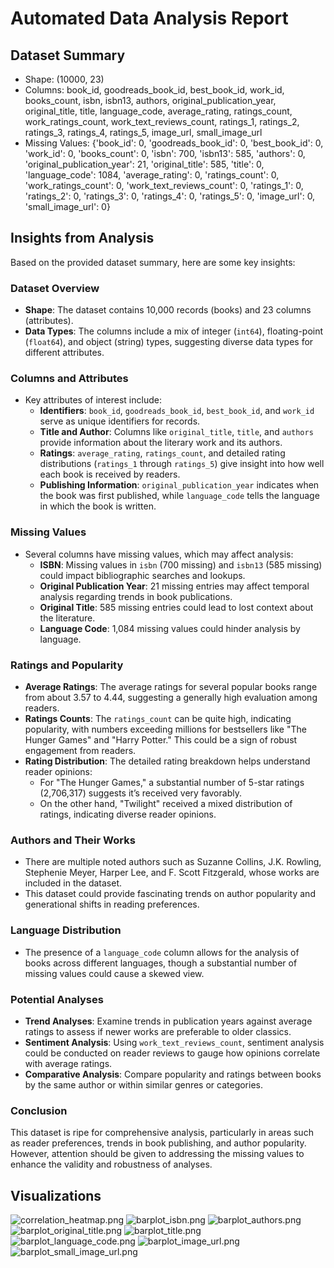 # Automated Data Analysis Report

## Dataset Summary
- Shape: (10000, 23)
- Columns: book_id, goodreads_book_id, best_book_id, work_id, books_count, isbn, isbn13, authors, original_publication_year, original_title, title, language_code, average_rating, ratings_count, work_ratings_count, work_text_reviews_count, ratings_1, ratings_2, ratings_3, ratings_4, ratings_5, image_url, small_image_url
- Missing Values: {'book_id': 0, 'goodreads_book_id': 0, 'best_book_id': 0, 'work_id': 0, 'books_count': 0, 'isbn': 700, 'isbn13': 585, 'authors': 0, 'original_publication_year': 21, 'original_title': 585, 'title': 0, 'language_code': 1084, 'average_rating': 0, 'ratings_count': 0, 'work_ratings_count': 0, 'work_text_reviews_count': 0, 'ratings_1': 0, 'ratings_2': 0, 'ratings_3': 0, 'ratings_4': 0, 'ratings_5': 0, 'image_url': 0, 'small_image_url': 0}

## Insights from Analysis
Based on the provided dataset summary, here are some key insights:

### Dataset Overview
- **Shape**: The dataset contains 10,000 records (books) and 23 columns (attributes).
- **Data Types**: The columns include a mix of integer (`int64`), floating-point (`float64`), and object (string) types, suggesting diverse data types for different attributes.

### Columns and Attributes
- Key attributes of interest include:
  - **Identifiers**: `book_id`, `goodreads_book_id`, `best_book_id`, and `work_id` serve as unique identifiers for records.
  - **Title and Author**: Columns like `original_title`, `title`, and `authors` provide information about the literary work and its authors.
  - **Ratings**: `average_rating`, `ratings_count`, and detailed rating distributions (`ratings_1` through `ratings_5`) give insight into how well each book is received by readers.
  - **Publishing Information**: `original_publication_year` indicates when the book was first published, while `language_code` tells the language in which the book is written.

### Missing Values
- Several columns have missing values, which may affect analysis:
  - **ISBN**: Missing values in `isbn` (700 missing) and `isbn13` (585 missing) could impact bibliographic searches and lookups.
  - **Original Publication Year**: 21 missing entries may affect temporal analysis regarding trends in book publications.
  - **Original Title**: 585 missing entries could lead to lost context about the literature.
  - **Language Code**: 1,084 missing values could hinder analysis by language.

### Ratings and Popularity
- **Average Ratings**: The average ratings for several popular books range from about 3.57 to 4.44, suggesting a generally high evaluation among readers.
- **Ratings Counts**: The `ratings_count` can be quite high, indicating popularity, with numbers exceeding millions for bestsellers like "The Hunger Games" and "Harry Potter." This could be a sign of robust engagement from readers.
- **Rating Distribution**: The detailed rating breakdown helps understand reader opinions:
  - For "The Hunger Games," a substantial number of 5-star ratings (2,706,317) suggests it’s received very favorably.
  - On the other hand, "Twilight" received a mixed distribution of ratings, indicating diverse reader opinions.

### Authors and Their Works
- There are multiple noted authors such as Suzanne Collins, J.K. Rowling, Stephenie Meyer, Harper Lee, and F. Scott Fitzgerald, whose works are included in the dataset. 
- This dataset could provide fascinating trends on author popularity and generational shifts in reading preferences.

### Language Distribution
- The presence of a `language_code` column allows for the analysis of books across different languages, though a substantial number of missing values could cause a skewed view.

### Potential Analyses
- **Trend Analyses**: Examine trends in publication years against average ratings to assess if newer works are preferable to older classics.
- **Sentiment Analysis**: Using `work_text_reviews_count`, sentiment analysis could be conducted on reader reviews to gauge how opinions correlate with average ratings.
- **Comparative Analysis**: Compare popularity and ratings between books by the same author or within similar genres or categories.

### Conclusion
This dataset is ripe for comprehensive analysis, particularly in areas such as reader preferences, trends in book publishing, and author popularity. However, attention should be given to addressing the missing values to enhance the validity and robustness of analyses.

## Visualizations
![correlation_heatmap.png](correlation_heatmap.png)
![barplot_isbn.png](barplot_isbn.png)
![barplot_authors.png](barplot_authors.png)
![barplot_original_title.png](barplot_original_title.png)
![barplot_title.png](barplot_title.png)
![barplot_language_code.png](barplot_language_code.png)
![barplot_image_url.png](barplot_image_url.png)
![barplot_small_image_url.png](barplot_small_image_url.png)
